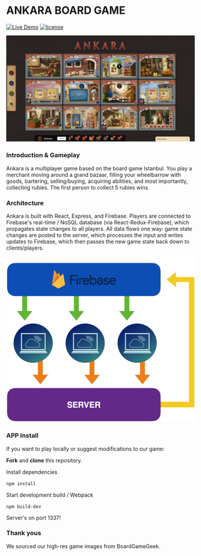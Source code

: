 # ANKARA BOARD GAME

[![Live Demo](https://img.shields.io/badge/Live-Demo-brightgreen.svg?style=plastic)](http://www.ankaraboardgame.com) [![license](https://img.shields.io/github/license/mashape/apistatus.svg?style=plastic)](https://github.com/Bombanauts/Bombanauts/blob/master/LICENSE)

<img src="/public/images/AnkaraBoardGame.png" />

### Introduction & Gameplay

Ankara is a multiplayer game based on the board game Istanbul. You play a merchant moving around a grand bazaar, filling your wheelbarrow with goods, bartering, selling/buying, acquiring abilities, and most importantly, collecting rubies. The first person to collect 5 rubies wins.

### Architecture

Ankara is built with React, Express, and Firebase. Players are connected to Firebase's real-time / NoSQL database (via React-Redux-Firebase), which propagates state changes to all players. All data flows one way: game state changes are posted to the server, which processes the input and writes updates to Firebase, which then passes the new game state back down to clients/players.

<img src="/public/images/Architecture.png" width="550" />

### APP Install

If you want to play locally or suggest modifications to our game:

**Fork** and **clone** this repository.

Install dependencies
```
npm install
```

Start development build / Webpack
```
npm build-dev
```

Server's on port 1337!

### Thank yous

We sourced our high-res game images from BoardGameGeek.
